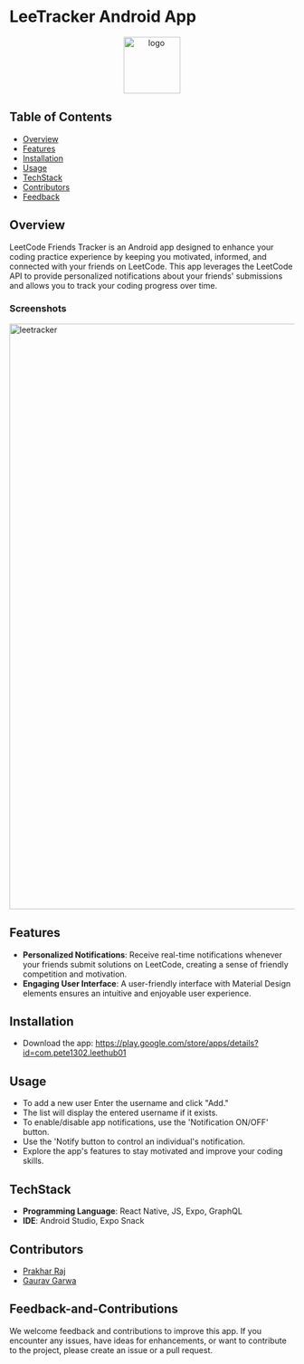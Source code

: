 # LeeTracker Android App
<center> 
<img width="100" alt="logo" src="https://github.com/prakharraj1302/LeeTracker-Android-App/assets/78600377/934e43da-b167-446d-881b-80aca85b892c">
</center>
 
## Table of Contents
- [Overview](#Overview)
- [Features](#Features)
- [Installation](#Installation)
- [Usage](#Usage)
- [TechStack](#TechStack)
- [Contributors ](#Contributors)
- [Feedback](#Feedback-and-Contributions)



## Overview
LeetCode Friends Tracker is an Android app designed to enhance your coding practice experience by keeping you motivated, informed, and connected with your friends on LeetCode. This app leverages the LeetCode API to provide personalized notifications about your friends' submissions and allows you to track your coding progress over time.

### Screenshots
<img width="1035" alt="leetracker" src="https://github.com/prakharraj1302/LeeTracker-Android-App/assets/78600377/64d1ee0f-670a-43fc-a653-6dcdf122730c">




## Features

- **Personalized Notifications**: Receive real-time notifications whenever your friends submit solutions on LeetCode, creating a sense of friendly competition and motivation.
- **Engaging User Interface**: A user-friendly interface with Material Design elements ensures an intuitive and enjoyable user experience.

## Installation
- Download the app: https://play.google.com/store/apps/details?id=com.pete1302.leethub01 


## Usage

- To add a new user Enter the username and click "Add."
- The list will display the entered username if it exists.
- To enable/disable app notifications, use the 'Notification
ON/OFF' button.
- Use the 'Notify button to control an individual's notification.
- Explore the app's features to stay motivated and improve your coding skills.

## TechStack

- **Programming Language**: React Native, JS, Expo, GraphQL
- **IDE**: Android Studio, Expo Snack

## Contributors

- [Prakhar Raj](https://github.com/prakharraj1302)
- [Gaurav Garwa](https://github.com/gaurav1832)

## Feedback-and-Contributions

We welcome feedback and contributions to improve this app. If you encounter any issues, have ideas for enhancements, or want to contribute to the project, please create an issue or a pull request.

